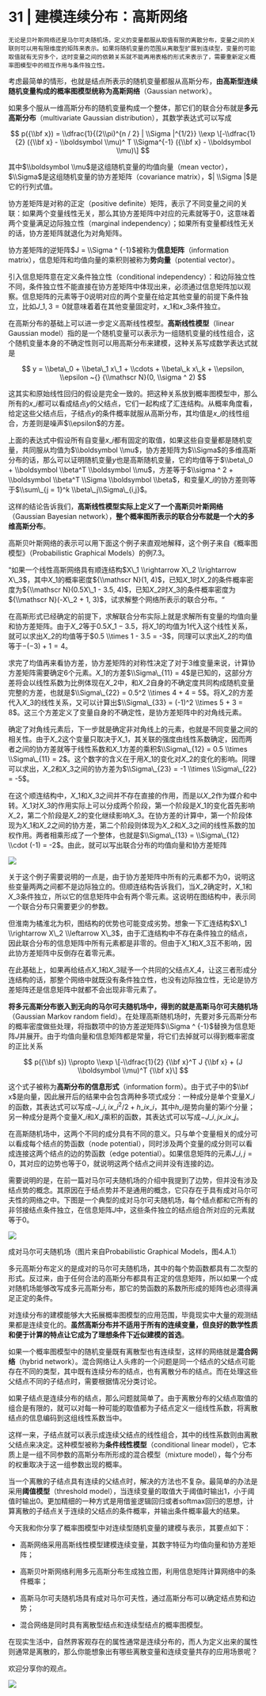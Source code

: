 # 31 | 建模连续分布：高斯网络

    无论是贝叶斯网络还是马尔可夫随机场，定义的变量都服从取值有限的离散分布，变量之间的关联则可以用有限维度的矩阵来表示。如果将随机变量的范围从离散型扩展到连续型，变量的可能取值就有无穷多个，这时变量之间的依赖关系就不能再用表格的形式来表示了，需要重新定义概率图模型中的相互作用与条件独立性。

考虑最简单的情形，也就是结点所表示的随机变量都服从高斯分布，**由高斯型连续随机变量构成的概率图模型统称为高斯网络**（Gaussian network）。

如果多个服从一维高斯分布的随机变量构成一个整体，那它们的联合分布就是**多元高斯分布**（multivariate Gaussian distribution），其数学表达式可以写成

$$ p({\\bf x}) = \\dfrac{1}{(2\\pi)^{n / 2} | \\Sigma |^{1/2}} \\exp \[-\\dfrac{1}{2} ({\\bf x} - \\boldsymbol \\mu)^ T \\Sigma^{-1} ({\\bf x} - \\boldsymbol \\mu)\] $$

其中$\\boldsymbol \\mu$是这组随机变量的均值向量（mean vector），$\\Sigma$是这组随机变量的协方差矩阵（covariance matrix），$| \\Sigma |$是它的行列式值。

协方差矩阵是对称的正定（positive definite）矩阵，表示了不同变量之间的关联：如果两个变量线性无关，那么其协方差矩阵中对应的元素就等于0，这意味着两个变量满足边际独立性（marginal independency）；如果所有变量都线性无关的话，协方差矩阵就退化为对角矩阵。

协方差矩阵的逆矩阵$J = \\Sigma ^ {-1}$被称为**信息矩阵**（information matrix），信息矩阵和均值向量的乘积则被称为**势向量**（potential vector）。

引入信息矩阵意在定义条件独立性（conditional independency）：和边际独立性不同，条件独立性不能直接在协方差矩阵中体现出来，必须通过信息矩阵加以观察。信息矩阵的元素等于0说明对应的两个变量在给定其他变量的前提下条件独立，比如$J\_{1,3} = 0$就意味着着在其他变量固定时，$x\_1$和$x\_3$条件独立。

在高斯分布的基础上可以进一步定义高斯线性模型。**高斯线性模型**（linear Gaussian model）指的是一个随机变量可以表示为一组随机变量的线性组合，这个随机变量本身的不确定性则可以用高斯分布来建模，这种关系写成数学表达式就是

$$ y = \\beta\_0 + \\beta\_1 x\_1 + \\cdots + \\beta\_k x\_k + \\epsilon, \\epsilon ~{} {\\mathscr N}(0, \\sigma ^ 2) $$

这其实和原始线性回归的假设是完全一致的。把这种关系放到概率图模型中，那么所有的$x\_i$都可以看成结点$y$的父结点，它们一起构成了汇连结构。从概率角度看，给定这些父结点后，子结点$y$的条件概率就服从高斯分布，其均值是$x\_i$的线性组合，方差则是噪声$\\epsilon$的方差。

上面的表达式中假设所有自变量$x\_i$都有固定的取值，如果这些自变量都是随机变量，共同服从均值为$\\boldsymbol \\mu$，协方差矩阵为$\\Sigma$的多维高斯分布的话，那么可以证明随机变量$y$也是高斯随机变量，它的均值等于$\\beta\_0 + \\boldsymbol \\beta^T \\boldsymbol \\mu$，方差等于$\\sigma ^ 2 + \\boldsymbol \\beta^T \\Sigma \\boldsymbol \\beta$，和变量$X\_i$的协方差则等于$\\sum\_{j = 1}^k \\beta\_j\\Sigma\_{i,j}$。

这样的结论告诉我们，**高斯线性模型实际上定义了一个高斯贝叶斯网络**（Gaussian Bayesian network），**整个概率图所表示的联合分布就是一个大的多维高斯分布**。

高斯贝叶斯网络的表示可以用下面这个例子来直观地解释，这个例子来自《概率图模型》（Probabilistic Graphical Models）的例7.3。

“如果一个线性高斯网络具有顺连结构$X\_1 \\rightarrow X\_2 \\rightarrow X\_3$，其中$X\_1$的概率密度${\\mathscr N}(1, 4)$，已知$X\_1$时$X\_2$的条件概率密度为${\\mathscr N}(0.5X\_1 - 3.5, 4)$，已知$X\_2$时$X\_3$的条件概率密度为${\\mathscr N}(-X\_2 + 1, 3)$，试求解整个网络所表示的联合分布。“

在高斯形式已经确定的前提下，求解联合分布实际上就是求解所有变量的均值向量和协方差矩阵。由于$X\_2$等于$0.5X\_1 - 3.5$，将$X\_1$的均值为1代入这个线性关系，就可以求出$X\_2$的均值等于$0.5 \\times 1 - 3.5 = -3$，同理可以求出$X\_2$的均值等于$-(-3) + 1 = 4$。

求完了均值再来看协方差，协方差矩阵的对称性决定了对于3维变量来说，计算协方差矩阵需要确定6个元素。$X\_1$的方差$\\Sigma\_{11} = 4$是已知的，这部分方差将会以线性系数为比例体现在$X\_2$中，和$X\_2$自身的不确定度共同构成随机变量完整的方差，也就是$\\Sigma\_{22} = 0.5^2 \\times 4 + 4 = 5$。将$X\_2$的方差代入$X\_3$的线性关系，又可以计算出$\\Sigma\_{33} = (-1)^2 \\times 5 + 3 = 8$。这三个方差定义了变量自身的不确定性，是协方差矩阵中的对角线元素。

确定了对角线元素后，下一步就是确定非对角线上的元素，也就是不同变量之间的相关性。由于$X\_2$这个变量只取决于$X\_1$，其关联的强度由线性系数确定，因而两者之间的协方差就等于线性系数和$X\_1$方差的乘积$\\Sigma\_{12} = 0.5 \\times \\Sigma\_{11} = 2$。这个数字的含义在于用$X\_1$的变化对$X\_2$的变化的影响。同理可以求出，$X\_2$和$X\_3$之间的协方差为$\\Sigma\_{23} = -1 \\times \\Sigma\_{22} = -5$。

在这个顺连结构中，$X\_1$和$X\_3$之间并不存在直接的作用，而是以$X\_2$作为媒介和中转。$X\_1$对$X\_3$的作用实际上可以分成两个阶段，第一个阶段是$X\_1$的变化首先影响$X\_2$，第二个阶段是$X\_2$的变化继续影响$X\_3$。在协方差的计算中，第一个阶段体现为$X\_1$和$X\_2$之间的协方差，第二个阶段则体现为$X\_2$和$X\_3$之间的线性系数的加权作用。两者相乘形成了一个整体，也就是$\\Sigma\_{13} = \\Sigma\_{12} \\cdot (-1) = -2$。由此，就可以写出联合分布的均值向量和协方差矩阵

![](https://static001.geekbang.org/resource/image/ff/31/ff89b192b5c48b1ce727c06ad3462a31.png)

关于这个例子需要说明的一点是，由于协方差矩阵中所有的元素都不为0，说明这些变量两两之间都不是边际独立的。但顺连结构告诉我们，当$X\_2$确定时，$X\_1$和$X\_3$条件独立，所以它的信息矩阵中会有两个零元素。这说明在图结构中，表示同一个联合分布只需要更少的参数。

但淮南为橘淮北为枳，图结构的优势也可能变成劣势。想象一下汇连结构$X\_1 \\rightarrow X\_2 \\leftarrow X\_3$，由于汇连结构中不存在条件独立的结点，因此联合分布的信息矩阵中所有元素都是非零的。但由于$X\_1$和$X\_3$互不影响，因此协方差矩阵中反倒存在着零元素。

在此基础上，如果再给结点$X\_1$和$X\_3$赋予一个共同的父结点$X\_4$，让这三者形成分连结构的话，那整个网络中就既没有条件独立性，也没有边际独立性，无论是协方差矩阵还是信息矩阵中就都不会出现非零元素了。

**将多元高斯分布嵌入到无向的马尔可夫随机场中，得到的就是高斯马尔可夫随机场**（Gaussian Markov random field）。在处理高斯随机场时，先要对多元高斯分布的概率密度做些处理，将指数项中的协方差逆矩阵$\\Sigma ^ {-1}$替换为信息矩阵$J$并展开。由于均值向量和信息矩阵都是常量，将它们去掉就可以得到概率密度的正比关系

$$ p({\\bf s}) \\propto \\exp \[-\\dfrac{1}{2} {\\bf x}^T J {\\bf x} + (J \\boldsymbol \\mu)^T {\\bf x}\] $$

这个式子被称为**高斯分布的信息形式**（information form）。由于式子中的$\\bf x$是向量，因此展开后的结果中会包含两种多项式成分：一种成分是单个变量$X\_i$的函数，其表达式可以写成$-J\_{i, i}x\_i^2 / 2 + h\_ix\_i$，其中$h\_i$是势向量的第$i$个分量；另一种成分是两个变量$X\_i$和$X\_j$乘积的函数，其表达式可以写成$-J\_{i, j}x\_ix\_j$。

在高斯随机场中，这两个不同的成分具有不同的意义。只与单个变量相关的成分可以看成每个结点的势函数（node potential），同时涉及两个变量的成分则可以看成连接这两个结点的边的势函数（edge potential）。如果信息矩阵的元素$J\_{i, j} = 0$，其对应的边势也等于0，就说明这两个结点之间并没有连接的边。

需要说明的是，在前一篇对马尔可夫随机场的介绍中我提到了边势，但并没有涉及结点势的概念。其原因在于结点势并不是通用的概念，它只存在于具有成对马尔可夫性的网络之中。下图是一个典型的成对马尔可夫随机场，每个结点都和它所有的非邻接结点条件独立，在信息矩阵$J$中，这些条件独立的结点组合所对应的元素就等于0。

![](https://static001.geekbang.org/resource/image/00/92/00fb127ba9b5f370c67d7f91a5862392.png)

成对马尔可夫随机场（图片来自Probabilistic Graphical Models，图4.A.1）

多元高斯分布定义的是成对的马尔可夫随机场，其中的每个势函数都具有二次型的形式。反过来，由于任何合法的高斯分布都具有正定的信息矩阵，所以如果一个成对随机场能够改写成多元高斯分布，那它的势函数的系数所形成的矩阵也必须得满足正定的条件。

对连续分布的建模能够大大拓展概率图模型的应用范围，毕竟现实中大量的观测结果都是连续变化的。**虽然高斯分布并不适用于所有的连续变量，但良好的数学性质和便于计算的特点让它成为了理想条件下近似建模的首选**。

如果一个概率图模型中的随机变量既有离散型也有连续型，这样的网络就是**混合网络**（hybrid network）。混合网络让人头疼的一个问题是同一个结点的父结点可能存在不同的类型，其中既有连续分布的结点，也有离散分布的结点。而在处理这些父结点不同的子结点时，需要根据情况分类讨论。

如果子结点是连续分布的结点，那么问题就简单了。由于离散分布的父结点取值的组合是有限的，就可以对每一种可能的取值都为子结点定义一组线性系数，将离散结点的信息编码到这组线性系数当中。

这样一来，子结点就可以表示成连续父结点的线性组合，其中的线性系数则由离散父结点来决定。这种模型被称为**条件线性模型**（conditional linear model），它本质上是一组不同参数的高斯分布所形成的混合模型（mixture model），每个分布的权重取决于这一组参数出现的概率。

当一个离散的子结点具有连续的父结点时，解决的方法也不复杂。最简单的办法是采用**阈值模型**（threshold model），当连续变量的取值大于阈值时输出1，小于阈值时输出0。更加精细的一种方式是用借鉴逻辑回归或者softmax回归的思想，计算离散的子结点关于连续的父结点的条件概率，并输出条件概率最大的结果。

今天我和你分享了概率图模型中对连续型随机变量的建模与表示，其要点如下：

*   高斯网络采用高斯线性模型建模连续变量，其数字特征为均值向量和协方差矩阵；
    
*   高斯贝叶斯网络利用多元高斯分布生成独立图，利用信息矩阵计算网络中的条件概率；
    
*   高斯马尔可夫随机场具有成对马尔可夫性，通过高斯分布可以确定结点势和边势；
    
*   混合网络是同时具有离散型结点和连续型结点的概率图模型。
    

在现实生活中，自然界客观存在的属性通常是连续分布的，而人为定义出来的属性则通常是离散的，那么你能想象出有哪些离散变量和连续变量共存的应用场景呢？

欢迎分享你的观点。

![](https://static001.geekbang.org/resource/image/e6/83/e65b416c4f6b52d0cac868901a312683.jpg)
    